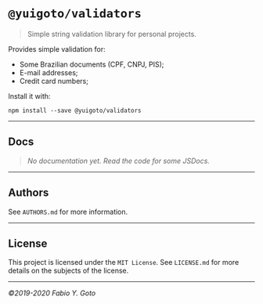# `@yuigoto/validators`

> Simple string validation library for personal projects.

Provides simple validation for:
- Some Brazilian documents (CPF, CNPJ, PIS);
- E-mail addresses;
- Credit card numbers;

Install it with:

    npm install --save @yuigoto/validators

----------------------------------------------------------------------

## Docs

> _No documentation yet. Read the code for some JSDocs._

----------------------------------------------------------------------

## Authors

See `AUTHORS.md` for more information.

----------------------------------------------------------------------

## License

This project is licensed under the `MIT License`. See `LICENSE.md` for more details on the subjects of the license.

----------------------------------------------------------------------

_©2019-2020 Fabio Y. Goto_
